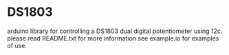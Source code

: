 # DS1803
arduino library for controlling a DS1803 dual digital potentiometer using 12c.
please read README.txt for more information
see example.io for examples of use. 
